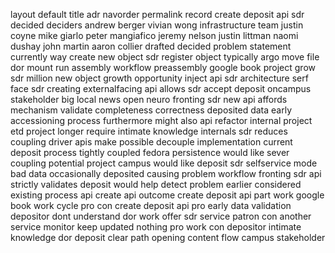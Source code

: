 layout default title adr navorder permalink record create deposit api sdr decided deciders andrew berger vivian wong infrastructure team justin coyne mike giarlo peter mangiafico jeremy nelson justin littman naomi dushay john martin aaron collier drafted decided problem statement currently way create new object sdr register object typically argo move file dor mount run assembly workflow preassembly google book project grow sdr million new object growth opportunity inject api sdr architecture serf face sdr creating externalfacing api allows sdr accept deposit oncampus stakeholder big local news open neuro fronting sdr new api affords mechanism validate completeness correctness deposited data early accessioning process furthermore might also api refactor internal project etd project longer require intimate knowledge internals sdr reduces coupling driver apis make possible decouple implementation current deposit process tightly coupled fedora persistence would like sever coupling potential project campus would like deposit sdr selfservice mode bad data occasionally deposited causing problem workflow fronting sdr api strictly validates deposit would help detect problem earlier considered existing process api create api outcome create deposit api part work google book work cycle pro con create deposit api pro early data validation depositor dont understand dor work offer sdr service patron con another service monitor keep updated nothing pro work con depositor intimate knowledge dor deposit clear path opening content flow campus stakeholder